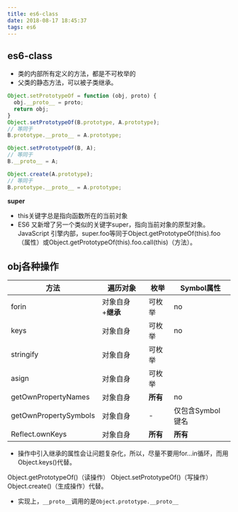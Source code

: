 ```yaml
---
title: es6-class
date: 2018-08-17 18:45:37
tags: es6
---
```


## es6-class
- 类的内部所有定义的方法，都是不可枚举的
- 父类的静态方法，可以被子类继承。
```js
Object.setPrototypeOf = function (obj, proto) {
  obj.__proto__ = proto;
  return obj;
}
Object.setPrototypeOf(B.prototype, A.prototype);
// 等同于
B.prototype.__proto__ = A.prototype;

Object.setPrototypeOf(B, A);
// 等同于
B.__proto__ = A;

Object.create(A.prototype);
// 等同于
B.prototype.__proto__ = A.prototype;

```




**super**
- this关键字总是指向函数所在的当前对象
- ES6 又新增了另一个类似的关键字super，指向当前对象的原型对象。
JavaScript 引擎内部，super.foo等同于Object.getPrototypeOf(this).foo（属性）或Object.getPrototypeOf(this).foo.call(this)（方法）。

## obj各种操作


|方法|遍历对象|枚举|Symbol属性|
|---|---|---|---|
|forin|对象自身+**继承**|可枚举|no
|keys|对象自身|可枚举|no
|stringify|对象自身|可枚举
|asign|对象自身|可枚举
|getOwnPropertyNames|对象自身|**所有**|no
|getOwnPropertySymbols|对象自身|-|仅包含Symbol键名
|Reflect.ownKeys|对象自身|**所有**|**所有**

- 操作中引入继承的属性会让问题复杂化，所以，尽量不要用for...in循环，而用Object.keys()代替。

Object.getPrototypeOf()（读操作）
Object.setPrototypeOf()（写操作）
Object.create()（生成操作）代替。

- 实现上，`__proto__`调用的是`Object.prototype.__proto__`
